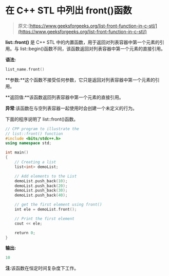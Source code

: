 # 在 C++ STL 中列出 front()函数

> 原文:[https://www.geeksforgeeks.org/list-front-function-in-c-stl/](https://www.geeksforgeeks.org/list-front-function-in-c-stl/)

**list::front()** 是 C++ STL 中的内置函数，用于返回对列表容器中第一个元素的引用。与 list::begin()函数不同，该函数返回对列表容器中第一个元素的直接引用。

**语法:**

```cpp
list_name.front() 

```

**参数:**这个函数不接受任何参数，它只是返回对列表容器中第一个元素的引用。

**返回值:**该函数返回列表容器中第一个元素的直接引用。

**异常**:该函数在与空列表容器一起使用时会创建一个未定义的行为。

下面的程序说明了 list::front()函数。

```cpp
// CPP program to illustrate the
// list::front() function
#include <bits/stdc++.h>
using namespace std;

int main()
{
    // Creating a list
    list<int> demoList;

    // Add elements to the List
    demoList.push_back(10);
    demoList.push_back(20);
    demoList.push_back(30);
    demoList.push_back(40);

    // get the first element using front()
    int ele = demoList.front();

    // Print the first element
    cout << ele;

    return 0;
}
```

**输出:**

```cpp
10

```

**注**:该函数在恒定时间复杂度下工作。